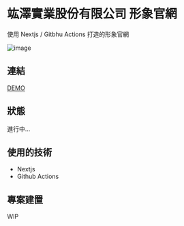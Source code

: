 # 竑澤實業股份有限公司 形象官網

使用 Nextjs / Gitbhu Actions 打造的形象官網

![image](https://user-images.githubusercontent.com/25131952/181602885-d64903f7-b80f-4cc9-9e8e-36d7d988d033.png)

## 連結
[DEMO](https://larrykkk.github.io/hungtse-next/)

## 狀態
進行中...

## 使用的技術

- Nextjs
- Github Actions

## 專案建置

WIP
